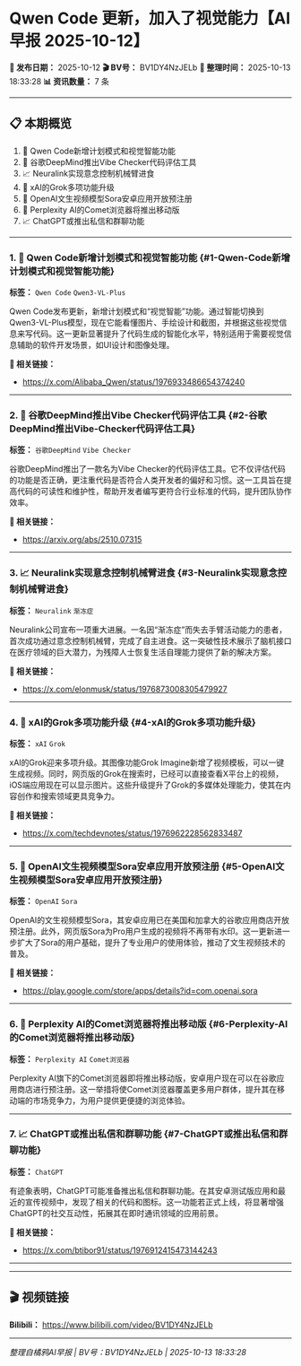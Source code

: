 # Qwen Code 更新，加入了视觉能力【AI 早报 2025-10-12】

**📅 发布日期：** 2025-10-12
**🎬 BV号：** BV1DY4NzJELb
**📝 整理时间：** 2025-10-13 18:33:28
**📊 资讯数量：** 7 条

---

## 📋 本期概览

1. 🔧 Qwen Code新增计划模式和视觉智能功能
2. 🚀 谷歌DeepMind推出Vibe Checker代码评估工具
3. 📈 Neuralink实现意念控制机械臂进食
4. 🔧 xAI的Grok多项功能升级
5. 🚀 OpenAI文生视频模型Sora安卓应用开放预注册
6. 🚀 Perplexity AI的Comet浏览器将推出移动版
7. 📈 ChatGPT或推出私信和群聊功能

---

### 1. 🔧 Qwen Code新增计划模式和视觉智能功能 {#1-Qwen-Code新增计划模式和视觉智能功能}

**标签：** `Qwen Code` `Qwen3-VL-Plus`

Qwen Code发布更新，新增计划模式和“视觉智能”功能。通过智能切换到Qwen3-VL-Plus模型，现在它能看懂图片、手绘设计和截图，并根据这些视觉信息来写代码。这一更新显著提升了代码生成的智能化水平，特别适用于需要视觉信息辅助的软件开发场景，如UI设计和图像处理。

**🔗 相关链接：**
- https://x.com/Alibaba_Qwen/status/1976933486654374240

---

### 2. 🚀 谷歌DeepMind推出Vibe Checker代码评估工具 {#2-谷歌DeepMind推出Vibe-Checker代码评估工具}

**标签：** `谷歌DeepMind` `Vibe Checker`

谷歌DeepMind推出了一款名为Vibe Checker的代码评估工具。它不仅评估代码的功能是否正确，更注重代码是否符合人类开发者的偏好和习惯。这一工具旨在提高代码的可读性和维护性，帮助开发者编写更符合行业标准的代码，提升团队协作效率。

**🔗 相关链接：**
- https://arxiv.org/abs/2510.07315

---

### 3. 📈 Neuralink实现意念控制机械臂进食 {#3-Neuralink实现意念控制机械臂进食}

**标签：** `Neuralink` `渐冻症`

Neuralink公司宣布一项重大进展。一名因“渐冻症”而失去手臂活动能力的患者，首次成功通过意念控制机械臂，完成了自主进食。这一突破性技术展示了脑机接口在医疗领域的巨大潜力，为残障人士恢复生活自理能力提供了新的解决方案。

**🔗 相关链接：**
- https://x.com/elonmusk/status/1976873008305479927

---

### 4. 🔧 xAI的Grok多项功能升级 {#4-xAI的Grok多项功能升级}

**标签：** `xAI` `Grok`

xAI的Grok迎来多项升级。其图像功能Grok Imagine新增了视频模板，可以一键生成视频。同时，网页版的Grok在搜索时，已经可以直接查看X平台上的视频，iOS端应用现在可以显示图片。这些升级提升了Grok的多媒体处理能力，使其在内容创作和搜索领域更具竞争力。

**🔗 相关链接：**
- https://x.com/techdevnotes/status/1976962228562833487

---

### 5. 🚀 OpenAI文生视频模型Sora安卓应用开放预注册 {#5-OpenAI文生视频模型Sora安卓应用开放预注册}

**标签：** `OpenAI` `Sora`

OpenAI的文生视频模型Sora，其安卓应用已在美国和加拿大的谷歌应用商店开放预注册。此外，网页版Sora为Pro用户生成的视频将不再带有水印。这一更新进一步扩大了Sora的用户基础，提升了专业用户的使用体验，推动了文生视频技术的普及。

**🔗 相关链接：**
- https://play.google.com/store/apps/details?id=com.openai.sora

---

### 6. 🚀 Perplexity AI的Comet浏览器将推出移动版 {#6-Perplexity-AI的Comet浏览器将推出移动版}

**标签：** `Perplexity AI` `Comet浏览器`

Perplexity AI旗下的Comet浏览器即将推出移动版，安卓用户现在可以在谷歌应用商店进行预注册。这一举措将使Comet浏览器覆盖更多用户群体，提升其在移动端的市场竞争力，为用户提供更便捷的浏览体验。

---

### 7. 📈 ChatGPT或推出私信和群聊功能 {#7-ChatGPT或推出私信和群聊功能}

**标签：** `ChatGPT`

有迹象表明，ChatGPT可能准备推出私信和群聊功能。在其安卓测试版应用和最近的宣传视频中，发现了相关的代码和图标。这一功能若正式上线，将显著增强ChatGPT的社交互动性，拓展其在即时通讯领域的应用前景。

**🔗 相关链接：**
- https://x.com/btibor91/status/1976912415473144243

---

---

## 🎬 视频链接

**Bilibili：** https://www.bilibili.com/video/BV1DY4NzJELb

---

*整理自橘鸦AI早报 | BV号：BV1DY4NzJELb | 2025-10-13 18:33:28*